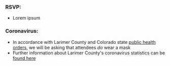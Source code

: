 ### RSVP:
* Lorem ipsum

### Coronavirus:
* In accordance with Larimer County and Colorado state [public health orders](https://www.larimer.org/health/communicable-disease/coronavirus-covid-19/covid-19-public-health-orders-press-releases-and), we will be asking that attendees *do* wear a mask
* Further information about Larimer County's coronavirus statistics can be [found here](https://www.larimer.org/health/communicable-disease/coronavirus-covid-19/larimer-county-positive-covid-19-numbers)
